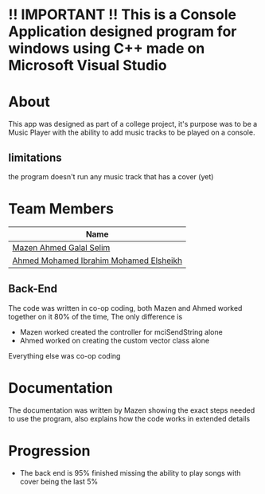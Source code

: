 # **!! IMPORTANT !! This is a Console Application designed program for windows using C++ made on Microsoft Visual Studio**

# About

This app was designed as part of a college project, it's purpose was to be a Music Player with the ability to add music tracks to be played on a console.

## limitations

the program doesn't run any music track that has a cover (yet)

# Team Members

| Name                                                                   |
| ---------------------------------------------------------------------- |
| [Mazen Ahmed Galal Selim](https://github.com/Mazen421)                 |
| [Ahmed Mohamed Ibrahim Mohamed Elsheikh](https://github.com/HaoTurnip) |

## Back-End

The code was written in co-op coding, both Mazen and Ahmed worked together on it 80% of the time, The only difference is

- Mazen worked created the controller for mciSendString alone
- Ahmed worked on creating the custom vector class alone

Everything else was co-op coding

# Documentation

The documentation was written by Mazen showing the exact steps needed to use the program, also explains how the code works in extended details
# Progression

- The back end is 95% finished missing the ability to play songs with cover being the last 5%

